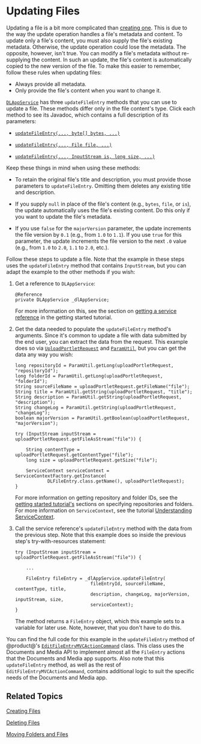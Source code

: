 # Updating Files [](id=updating-files)

Updating a file is a bit more complicated than 
[creating one](/develop/tutorials/-/knowledge_base/7-1/creating-files). 
This is due to the way the update operation handles a file's metadata and 
content. To update only a file's content, you must also supply the file's 
existing metadata. Otherwise, the update operation could lose the metadata. The 
opposite, however, isn't true. You can modify a file's metadata without 
re-supplying the content. In such an update, the file's content is automatically 
copied to the new version of the file. To make this easier to remember, follow 
these rules when updating files: 

-   Always provide all metadata. 
-   Only provide the file's content when you want to change it. 

[`DLAppService`](@platform-ref@/7.1-latest/javadocs/portal-kernel/com/liferay/document/library/kernel/service/DLAppService.html) 
has three `updateFileEntry` methods that you can use to update a file. These 
methods differ only in the file content's type. Click each method to see its 
Javadoc, which contains a full description of its parameters: 

-   [`updateFileEntry(..., byte[] bytes, ...)`](@platform-ref@/7.1-latest/javadocs/portal-kernel/com/liferay/document/library/kernel/service/DLAppService.html#updateFileEntry-long-java.lang.String-java.lang.String-java.lang.String-java.lang.String-java.lang.String-boolean-byte:A-com.liferay.portal.kernel.service.ServiceContext-)

-   [`updateFileEntry(..., File file, ...)`](@platform-ref@/7.1-latest/javadocs/portal-kernel/com/liferay/document/library/kernel/service/DLAppService.html#updateFileEntry-long-java.lang.String-java.lang.String-java.lang.String-java.lang.String-java.lang.String-boolean-java.io.File-com.liferay.portal.kernel.service.ServiceContext-)

-   [`updateFileEntry(..., InputStream is, long size, ...)`](@platform-ref@/7.1-latest/javadocs/portal-kernel/com/liferay/document/library/kernel/service/DLAppService.html#updateFileEntry-long-java.lang.String-java.lang.String-java.lang.String-java.lang.String-java.lang.String-boolean-java.io.InputStream-long-com.liferay.portal.kernel.service.ServiceContext-)

Keep these things in mind when using these methods: 

-   To retain the original file's title and description, you must provide those 
    parameters to `updateFileEntry`. Omitting them deletes any existing 
    title and description. 

-   If you supply `null` in place of the file's content (e.g., `bytes`, `file`, 
    or `is`), the update automatically uses the file's existing content. Do this
    only if you want to update the file's metadata. 

-   If you use `false` for the `majorVersion` parameter, the update increments 
    the file version by `0.1` (e.g., from `1.0` to `1.1`). If you use `true` for 
    this parameter, the update increments the file version to the next `.0` 
    value (e.g., from `1.0` to `2.0`, `1.1` to `2.0`, etc.). 

Follow these steps to update a file. Note that the example in these steps uses 
the `updateFileEntry` method that contains `InputStream`, but you can adapt the 
example to the other methods if you wish: 

1.  Get a reference to `DLAppService`: 

        @Reference
        private DLAppService _dlAppService;

    For more information on this, see the section on 
    [getting a service reference](/develop/tutorials/-/knowledge_base/7-1/getting-started-with-the-documents-and-media-api#getting-a-service-reference) 
    in the getting started tutorial. 

2.  Get the data needed to populate the `updateFileEntry` method's arguments. 
    Since it's common to update a file with data submitted by the end user, you 
    can extract the data from the request. This example does so via 
    [`UploadPortletRequest`](@platform-ref@/7.1-latest/javadocs/portal-kernel/com/liferay/portal/kernel/upload/UploadPortletRequest.html) 
    and 
    [`ParamUtil`](@platform-ref@/7.1-latest/javadocs/portal-kernel/com/liferay/portal/kernel/util/ParamUtil.html), 
    but you can get the data any way you wish: 

        long repositoryId = ParamUtil.getLong(uploadPortletRequest, "repositoryId");
        long folderId = ParamUtil.getLong(uploadPortletRequest, "folderId");
        String sourceFileName = uploadPortletRequest.getFileName("file");
        String title = ParamUtil.getString(uploadPortletRequest, "title");
        String description = ParamUtil.getString(uploadPortletRequest, "description");
        String changeLog = ParamUtil.getString(uploadPortletRequest, "changeLog");
        boolean majorVersion = ParamUtil.getBoolean(uploadPortletRequest, "majorVersion");

        try (InputStream inputStream = uploadPortletRequest.getFileAsStream("file")) {

            String contentType = uploadPortletRequest.getContentType("file");
            long size = uploadPortletRequest.getSize("file");

            ServiceContext serviceContext = ServiceContextFactory.getInstance(
                    DLFileEntry.class.getName(), uploadPortletRequest);
        }

    For more information on getting repository and folder IDs, see the
    [getting started tutorial's](/develop/tutorials/-/knowledge_base/7-1/getting-started-with-the-documents-and-media-api) 
    sections on specifying repositories and folders. For more information on 
    `ServiceContext`, see the tutorial 
    [Understanding ServiceContext](/develop/tutorials/-/knowledge_base/7-1/understanding-servicecontext). 

3.  Call the service reference's `updateFileEntry` method with the data from the 
    previous step. Note that this example does so inside the previous step's 
    try-with-resources statement: 

        try (InputStream inputStream = uploadPortletRequest.getFileAsStream("file")) {

            ...

            FileEntry fileEntry = _dlAppService.updateFileEntry(
                                    fileEntryId, sourceFileName, contentType, title,
                                    description, changeLog, majorVersion, inputStream, size,
                                    serviceContext);
        }

    The method returns a `FileEntry` object, which this example sets to a 
    variable for later use. Note, however, that you don't have to do this. 

You can find the full code for this example in the `updateFileEntry` method of 
@product@'s 
[`EditFileEntryMVCActionCommand`](https://github.com/liferay/liferay-portal/blob/master/modules/apps/document-library/document-library-web/src/main/java/com/liferay/document/library/web/internal/portlet/action/EditFileEntryMVCActionCommand.java) 
class. This class uses the Documents and Media API to implement almost all the 
`FileEntry` actions that the Documents and Media app supports. Also note that 
this `updateFileEntry` method, as well as the rest of 
`EditFileEntryMVCActionCommand`, contains additional logic to suit the specific 
needs of the Documents and Media app. 

## Related Topics [](id=related-topics)

[Creating Files](/develop/tutorials/-/knowledge_base/7-1/creating-files)

[Deleting Files](/develop/tutorials/-/knowledge_base/7-1/deleting-files)

[Moving Folders and Files](/develop/tutorials/-/knowledge_base/7-1/moving-folders-and-files)
